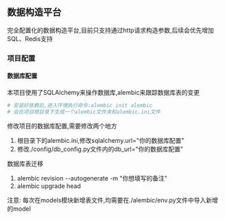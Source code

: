 ## 数据构造平台
完全配置化的数据构造平台,目前只支持通过http请求构造参数,后续会优先增加SQL、Redis支持
### 项目配置
#### 数据库配置
本项目使用了SQLAlchemy来操作数据库,alembic来跟踪数据库表的变更
```python
# 安装好依赖后,进入环境执行命令:alembic init alembic
# 会在项目根目录下生成一个alembic文件夹和alembic.ini文件
```
修改项目的数据库配置,需要修改两个地方
1. 根目录下的alembic.ini,修改sqlalchemy.url="你的数据库配置"
2. 修改./config/db_config.py文件内的db_url="你的数据库配置"

数据库表迁移
1. alembic revision --autogenerate -m "你想填写的备注"  
2. alembic upgrade head

注意:
每次在models模块新增表文件,均需要在./alembic/env.py文件中导入新增的model